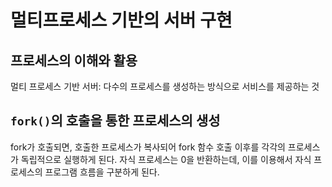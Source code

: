 # 멀티프로세스 기반의 서버 구현
## 프로세스의 이해와 활용
멀티 프로세스 기반 서버: 다수의 프로세스를 생성하는 방식으로 서비스를 제공하는 것
## `fork()`의 호출을 통한 프로세스의 생성
fork가 호출되면, 호출한 프로세스가 복사되어 fork 함수 호출 이후를 각각의 프로세스가 독립적으로 실행하게 된다.
자식 프로세스는 0을 반환하는데, 이를 이용해서 자식 프로세스의 프로그램 흐름을 구분하게 된다.